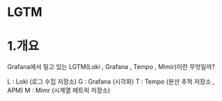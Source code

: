 
# LGTM


# 1.개요

Grafana에서 밀고 있는 LGTM(Loki , Grafana , Tempo , Mimir)이란 무엇일까?
 
L : Loki (로그 수집 저장소)
G : Grafana (시각화)
T : Tempo (분산 추적 저장소 , APM)
M : Mimr (시계열 메트릭 저장소)


